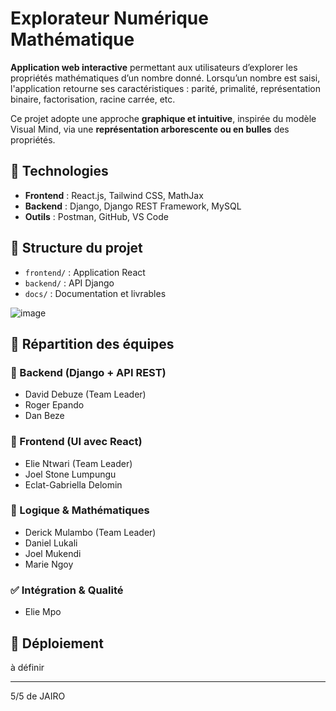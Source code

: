 # Explorateur Numérique Mathématique

**Application web interactive** permettant aux utilisateurs d’explorer les propriétés mathématiques d’un nombre donné. Lorsqu’un nombre est saisi, l'application retourne ses caractéristiques : parité, primalité, représentation binaire, factorisation, racine carrée, etc.

Ce projet adopte une approche **graphique et intuitive**, inspirée du modèle Visual Mind, via une **représentation arborescente ou en bulles** des propriétés.

## 🔧 Technologies
- **Frontend** : React.js, Tailwind CSS, MathJax
- **Backend** : Django, Django REST Framework, MySQL
- **Outils** : Postman, GitHub, VS Code

## 📂 Structure du projet
- `frontend/` : Application React
- `backend/` : API Django
- `docs/` : Documentation et livrables
  
![image](https://github.com/user-attachments/assets/5738cf13-1881-4529-bfde-09b74938c31b)

## 👥 Répartition des équipes

### 🔹 Backend (Django + API REST)
- David Debuze (Team Leader)
- Roger Epando
- Dan Beze

### 🔸 Frontend (UI avec React)
- Elie Ntwari (Team Leader)
- Joel Stone Lumpungu
- Eclat-Gabriella Delomin

### 🧮 Logique & Mathématiques
- Derick Mulambo (Team Leader)
- Daniel Lukali
- Joel Mukendi
- Marie Ngoy

### ✅ Intégration & Qualité
- Elie Mpo


## 🚀 Déploiement
à définir

_____________________________________
5/5 de JAIRO



